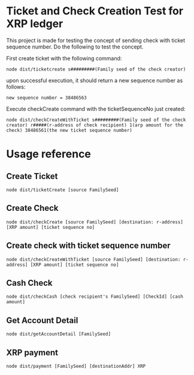 # Ticket and Check Creation Test for XRP ledger

This project is made for testing the concept of sending check with ticket sequence number. Do the following to test the concept.

First create ticket with the following command:

```
node dist/ticketcreate s#########(Family seed of the check creator)
```

upon successful execution, it should return a new sequence number as follows:

```
new sequence number = 38486563
```

Execute checkCreate command with the ticketSequenceNo just created:

```
node dist/checkCreateWithTicket s#########(Family seed of the check creator) r#####(r-address of check recipient) 1(arp amount for the check) 38486561(the new ticket sequence number)
```

# Usage reference

## Create Ticket

```
node dist/ticketCreate [source FamilySeed]
```

## Create Check

```
node dist/checkCreate [source FamilySeed] [destination: r-address] [XRP amount] [ticket sequence no]
```

## Create check with ticket sequence number

```
node dist/checkCreateWithTicket [source FamilySeed] [destination: r-address] [XRP amount] [ticket sequence no]
```

## Cash Check

```
node dist/checkCash [check recipient's FamilySeed] [CheckId] [cash amount]
```

## Get Account Detail

```
node dist/getAccountDetail [FamilySeed]
```

## XRP payment

```
node dist/payment [FamilySeed] [destinationAddr] XRP
```
